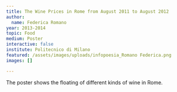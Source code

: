 ```yaml
---
title: The Wine Prices in Rome from August 2011 to August 2012
author:
  name: Federica Romano
year: 2013-2014
topic: Food
medium: Poster
interactive: false
institute: Politecnico di Milano
featured: /assets/images/uploads/infopoesia_Romano Federica.png
images: []

---
```

The poster shows the floating of different kinds of wine in Rome.
